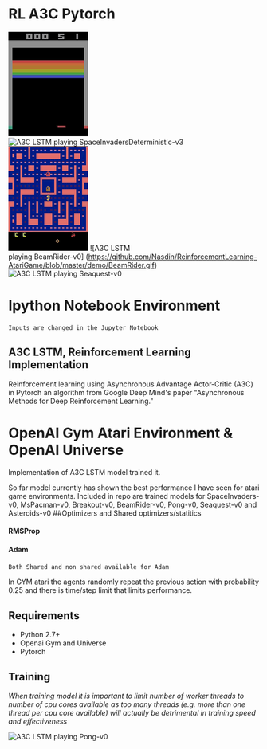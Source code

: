 # RL A3C Pytorch

![A3C LSTM playing Breakout-v0](https://github.com/Nasdin/ReinforcementLearning-AtariGame/blob/master/demo/Breakout.gif) ![A3C LSTM playing SpaceInvadersDeterministic-v3](https://github.com/Nasdin/ReinforcementLearning-AtariGame/blob/master/demo/SpaceInvaders.gif) ![A3C LSTM playing MsPacman-v0](https://github.com/Nasdin/ReinforcementLearning-AtariGame/blob/master/demo/MsPacman.gif) ![A3C LSTM\
 playing BeamRider-v0] (https://github.com/Nasdin/ReinforcementLearning-AtariGame/blob/master/demo/BeamRider.gif) ![A3C LSTM playing Seaquest-v0](https://github.com/Nasdin/ReinforcementLearning-AtariGame/blob/master/demo/Seaquest.gif)

# Ipython Notebook Environment 
	Inputs are changed in the Jupyter Notebook

## A3C LSTM, Reinforcement Learning Implementation

Reinforcement learning using Asynchronous Advantage Actor-Critic (A3C) in Pytorch an algorithm from Google Deep Mind's paper "Asynchronous Methods for Deep Reinforcement Learning."

# OpenAI Gym Atari Environment & OpenAI Universe

Implementation of A3C LSTM model trained it.

So far model currently has shown the best performance I have seen for atari game environments.  Included in repo are trained models for SpaceInvaders-v0, MsPacman-v0, Breakout-v0, BeamRider-v0, Pong-v0, Seaquest-v0 and Asteroids-v0 
##Optimizers and Shared optimizers/statitics

#### RMSProp
#### Adam
	Both Shared and non shared available for Adam
In GYM atari the agents randomly repeat the previous action with probability 0.25 and there is time/step limit that limits performance.


## Requirements

- Python 2.7+
- Openai Gym and Universe
- Pytorch

## Training
*When training model it is important to limit number of worker threads to number of cpu cores available as too many threads (e.g. more than one thread per cpu core available) will actually be detrimental in training speed and effectiveness*



![A3C LSTM playing Pong-v0](https://github.com/Nasdin/ReinforcementLearning-AtariGame/demo/Pong.gif)

